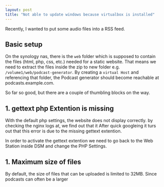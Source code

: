 ```yaml
---
layout: post
title: "Not able to update windows because virtualbox is installed"
---
```


Recently, I wanted to put some audio files into a RSS feed.

## Basic setup

On the synology nas, there is the `web` folder which is supposed to contain the files (html, php, css, etc.) needed for a static website.
That means we need to extract the files  inside the zip to new folder e.g. `/volume1/web/podcast-generator`. 
By creating a `virtual Host` and referencing that folder, the Podcast generator should become reachable at podcasts.example.com.

So far so good, but there are a couple of thumbling blocks on the way.

## 1. gettext php Extention is missing
With the default php settings, the website does not display correctly. 
by checking the nginx logs at, we find out that it 
After quick googleing it turs out that this error is due to the missing gettext extention.

In order to activate the gettext extention we need to go back to the Web Station inside DSM and change the PHP Settings.



## 1. Maximum size of files

By default, the size of files that can be uploaded is limited to 32MB. Since podcasts can often be a larger 